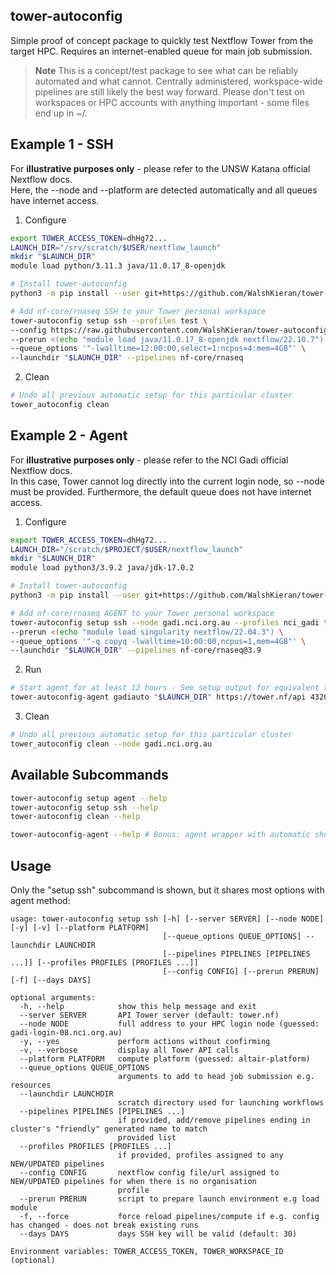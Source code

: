 ## tower-autoconfig
Simple proof of concept package to quickly test Nextflow Tower from the target HPC. Requires an internet-enabled queue for main job submission.

> **Note**
> This is a concept/test package to see what can be reliably automated and what cannot. Centrally administered, workspace-wide pipelines are still likely the best way forward. Please don't test on workspaces or HPC accounts with anything important - some files end up in ~/.

## Example 1 - SSH
For **illustrative purposes only** - please refer to the UNSW Katana official Nextflow docs.  
Here, the --node and --platform are detected automatically and all queues have internet access.
1. Configure
```bash
export TOWER_ACCESS_TOKEN=dhHg72...
LAUNCH_DIR="/srv/scratch/$USER/nextflow_launch"
mkdir "$LAUNCH_DIR"
module load python/3.11.3 java/11.0.17_8-openjdk

# Install tower-autoconfig
python3 -m pip install --user git+https://github.com/WalshKieran/tower-autoconfig

# Add nf-core/rnaseq SSH to your Tower personal workspace
tower-autoconfig setup ssh --profiles test \
--config https://raw.githubusercontent.com/WalshKieran/tower-autoconfig/master/example/nextflow.config \
--prerun <(echo "module load java/11.0.17_8-openjdk nextflow/22.10.7") \
--queue_options '"-lwalltime=12:00:00,select=1:ncpus=4:mem=4GB"' \
--launchdir "$LAUNCH_DIR" --pipelines nf-core/rnaseq
```

2. Clean
```bash
# Undo all previous automatic setup for this particular cluster
tower_autoconfig clean
```

## Example 2 - Agent
For **illustrative purposes only** - please refer to the NCI Gadi official Nextflow docs.  
In this case, Tower cannot log directly into the current login node, so --node must be provided. Furthermore, the default queue does not have internet access.

1. Configure
```bash
export TOWER_ACCESS_TOKEN=dhHg72...
LAUNCH_DIR="/scratch/$PROJECT/$USER/nextflow_launch"
mkdir "$LAUNCH_DIR"
module load python3/3.9.2 java/jdk-17.0.2 

# Install tower-autoconfig
python3 -m pip install --user git+https://github.com/WalshKieran/tower-autoconfig

# Add nf-core/rnaseq AGENT to your Tower personal workspace
tower-autoconfig setup ssh --node gadi.nci.org.au --profiles nci_gadi test \
--prerun <(echo "module load singularity nextflow/22.04.3") \
--queue_options '"-q copyq -lwalltime=10:00:00,ncpus=1,mem=4GB"' \
--launchdir "$LAUNCH_DIR" --pipelines nf-core/rnaseq@3.9
```

2. Run
```bash
# Start agent for at least 12 hours - See setup output for equivalent tw-agent command
tower-autoconfig-agent gadiauto "$LAUNCH_DIR" https://tower.nf/api 43200
```

3. Clean
```bash
# Undo all previous automatic setup for this particular cluster
tower_autoconfig clean --node gadi.nci.org.au
```

## Available Subcommands
``` bash
tower-autoconfig setup agent --help
tower-autoconfig setup ssh --help
tower-autoconfig clean --help

tower-autoconfig-agent --help # Bonus: agent wrapper with automatic shutdown
```

## Usage
Only the "setup ssh" subcommand is shown, but it shares most options with agent method:
```
usage: tower-autoconfig setup ssh [-h] [--server SERVER] [--node NODE] [-y] [-v] [--platform PLATFORM]
                                  [--queue_options QUEUE_OPTIONS] --launchdir LAUNCHDIR
                                  [--pipelines PIPELINES [PIPELINES ...]] [--profiles PROFILES [PROFILES ...]]
                                  [--config CONFIG] [--prerun PRERUN] [-f] [--days DAYS]

optional arguments:
  -h, --help            show this help message and exit
  --server SERVER       API Tower server (default: tower.nf)
  --node NODE           full address to your HPC login node (guessed: gadi-login-08.nci.org.au)
  -y, --yes             perform actions without confirming
  -v, --verbose         display all Tower API calls
  --platform PLATFORM   compute platform (guessed: altair-platform)
  --queue_options QUEUE_OPTIONS
                        arguments to add to head job submission e.g. resources
  --launchdir LAUNCHDIR
                        scratch directory used for launching workflows
  --pipelines PIPELINES [PIPELINES ...]
                        if provided, add/remove pipelines ending in cluster's "friendly" generated name to match
                        provided list
  --profiles PROFILES [PROFILES ...]
                        if provided, profiles assigned to any NEW/UPDATED pipelines
  --config CONFIG       nextflow config file/url assigned to NEW/UPDATED pipelines for when there is no organisation
                        profile
  --prerun PRERUN       script to prepare launch environment e.g load module
  -f, --force           force reload pipelines/compute if e.g. config has changed - does not break existing runs
  --days DAYS           days SSH key will be valid (default: 30)

Environment variables: TOWER_ACCESS_TOKEN, TOWER_WORKSPACE_ID (optional)
```